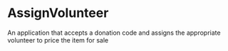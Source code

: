 # AssignVolunteer
An application that accepts a donation code and assigns the appropriate volunteer to price the item for sale
